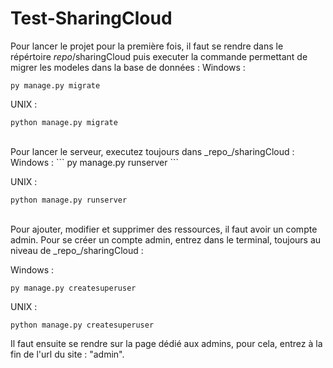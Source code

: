 # Test-SharingCloud

Pour lancer le projet pour la première fois, il faut se rendre dans le répértoire _repo_/sharingCloud puis executer la commande permettant de migrer les modeles dans la base de données :
Windows :
```
py manage.py migrate
```

UNIX :
```
python manage.py migrate
```

<br/>
Pour lancer le serveur, executez toujours dans _repo_/sharingCloud :
Windows :
```
py manage.py runserver
```

UNIX :
```
python manage.py runserver
```

<br/>
Pour ajouter, modifier et supprimer des ressources, il faut avoir un compte admin.
Pour se créer un compte admin, entrez dans le terminal, toujours au niveau de _repo_/sharingCloud :

Windows :
```
py manage.py createsuperuser
```

UNIX :
```
python manage.py createsuperuser
```

Il faut ensuite se rendre sur la page dédié aux admins, pour cela, entrez à la fin de l'url du site : "admin".
